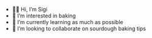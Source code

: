 - 👏🏻 Hi, I’m Sigi
- 👀 I’m interested in baking
- 🌱 I’m currently learning as much as possible 
- 💞️ I’m looking to collaborate on sourdough baking tips

<!---
SigiPreger/SigiPreger is a ✨ special ✨ repository because its `README.md` (this file) appears on your GitHub profile.
You can click the Preview link to take a look at your changes.
--->
